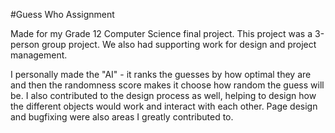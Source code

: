 #Guess Who Assignment

Made for my Grade 12 Computer Science final project. 
This project was a 3-person group project. 
We also had supporting work for design and project management.

I personally made the "AI" - it ranks the guesses by how optimal they are and then the randomness score makes it choose how random the guess will be.
I also contributed to the design process as well, helping to design how the different objects would work and interact with each other.
Page design and bugfixing were also areas I greatly contributed to.
